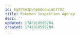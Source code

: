 ```yaml
---
id: kg878m3pwhp6doduiab7782
title: Pokemon Inspection Agency
desc: ''
updated: 1748910595204
created: 1748910595204
---
```

